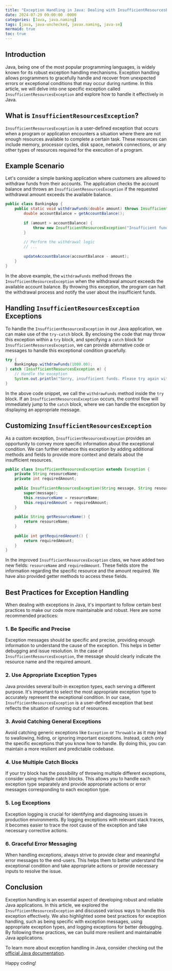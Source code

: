 ```yaml
---
title: "Exception Handling in Java: Dealing with InsufficientResourcesException"
date: 2024-07-29 09:00:00 -0000
categories: [Java, java.naming]
tags: [java, java-unchecked, javax.naming, java-se]
mermaid: true
toc: true
---
```



## Introduction

Java, being one of the most popular programming languages, is widely known for its robust exception handling mechanisms. Exception handling allows programmers to gracefully handle and recover from unexpected errors or exceptional conditions that may occur during runtime. In this article, we will delve into one specific exception called `InsufficientResourcesException` and explore how to handle it effectively in Java.

## What is `InsufficientResourcesException`?

`InsufficientResourcesException` is a user-defined exception that occurs when a program or application encounters a situation where there are not enough resources available to complete a certain task. These resources can include memory, processor cycles, disk space, network connections, or any other types of resources required for the execution of a program.

## Example Scenario

Let's consider a simple banking application where customers are allowed to withdraw funds from their accounts. The application checks the account balance and throws an `InsufficientResourcesException` if the requested withdrawal amount exceeds the available balance.

```java
public class BankingApp {
    public static void withdrawFunds(double amount) throws InsufficientResourcesException {
        double accountBalance = getAccountBalance();
        
        if (amount > accountBalance) {
            throw new InsufficientResourcesException("Insufficient funds in the account");
        }
        
        // Perform the withdrawal logic
        // ...
        
        updateAccountBalance(accountBalance - amount);
    }
}
```

In the above example, the `withdrawFunds` method throws the `InsufficientResourcesException` when the withdrawal amount exceeds the available account balance. By throwing this exception, the program can halt the withdrawal process and notify the user about the insufficient funds.

## Handling `InsufficientResourcesException` Exceptions

To handle the `InsufficientResourcesException` in our Java application, we can make use of the `try-catch` block. By enclosing the code that may throw this exception within a `try` block, and specifying a `catch` block for `InsufficientResourcesException`, we can provide alternative code or messages to handle this exceptional condition gracefully.

```java
try {
    BankingApp.withdrawFunds(1000.00);
} catch (InsufficientResourcesException e) {
    // Handle the exception
    System.out.println("Sorry, insufficient funds. Please try again with a lower amount.");
}
```

In the above code snippet, we call the `withdrawFunds` method inside the `try` block. If an `InsufficientResourcesException` occurs, the control flow will immediately jump to the `catch` block, where we can handle the exception by displaying an appropriate message.

## Customizing `InsufficientResourcesException`

As a custom exception, `InsufficientResourcesException` provides an opportunity to convey more specific information about the exceptional condition. We can further enhance this exception by adding additional methods and fields to provide more context and details about the insufficient resources.

```java
public class InsufficientResourcesException extends Exception {
    private String resourceName;
    private int requiredAmount;
    
    public InsufficientResourcesException(String message, String resourceName, int requiredAmount) {
        super(message);
        this.resourceName = resourceName;
        this.requiredAmount = requiredAmount;
    }
    
    public String getResourceName() {
        return resourceName;
    }
    
    public int getRequiredAmount() {
        return requiredAmount;
    }
}
```

In the improved `InsufficientResourcesException` class, we have added two new fields: `resourceName` and `requiredAmount`. These fields store the information regarding the specific resource and the amount required. We have also provided getter methods to access these fields.

## Best Practices for Exception Handling

When dealing with exceptions in Java, it's important to follow certain best practices to make our code more maintainable and robust. Here are some recommended practices:

### 1. Be Specific and Precise

Exception messages should be specific and precise, providing enough information to understand the cause of the exception. This helps in better debugging and issue resolution. In the case of `InsufficientResourcesException`, the message should clearly indicate the resource name and the required amount.

### 2. Use Appropriate Exception Types

Java provides several built-in exception types, each serving a different purpose. It's important to select the most appropriate exception type to accurately represent the exceptional condition. In our case, `InsufficientResourcesException` is a user-defined exception that best reflects the situation of running out of resources.

### 3. Avoid Catching General Exceptions

Avoid catching generic exceptions like `Exception` or `Throwable` as it may lead to swallowing, hiding, or ignoring important exceptions. Instead, catch only the specific exceptions that you know how to handle. By doing this, you can maintain a more resilient and predictable codebase.

### 4. Use Multiple Catch Blocks

If your try block has the possibility of throwing multiple different exceptions, consider using multiple catch blocks. This allows you to handle each exception type separately and provide appropriate actions or error messages corresponding to each exception type.

### 5. Log Exceptions

Exception logging is crucial for identifying and diagnosing issues in production environments. By logging exceptions with relevant stack traces, it becomes easier to trace the root cause of the exception and take necessary corrective actions.

### 6. Graceful Error Messaging

When handling exceptions, always strive to provide clear and meaningful error messages to the end-users. This helps them to better understand the exceptional condition and take appropriate actions or provide necessary inputs to resolve the issue.

## Conclusion

Exception handling is an essential aspect of developing robust and reliable Java applications. In this article, we explored the `InsufficientResourcesException` and discussed various ways to handle this exception effectively. We also highlighted some best practices for exception handling, such as being specific with exception messages, using appropriate exception types, and logging exceptions for better debugging. By following these practices, we can build more resilient and maintainable Java applications.

To learn more about exception handling in Java, consider checking out the [official Java documentation](https://docs.oracle.com/javase/tutorial/essential/exceptions/index.html).

Happy coding!